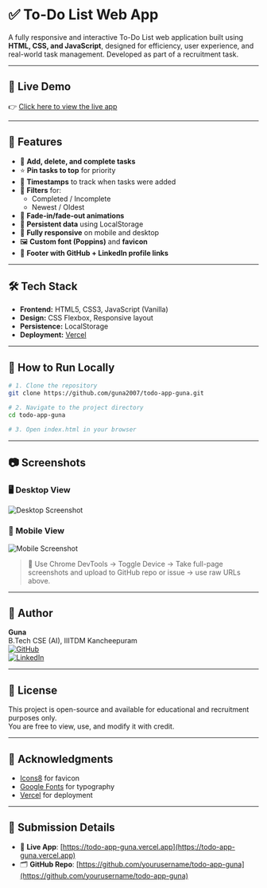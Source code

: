 # ✅ To-Do List Web App

A fully responsive and interactive To-Do List web application built using **HTML, CSS, and JavaScript**, designed for efficiency, user experience, and real-world task management. Developed as part of a recruitment task.

---

## 🔗 Live Demo

👉 [Click here to view the live app](https://todo-app-guna.vercel.app)

---

## 🎯 Features

- 📌 **Add, delete, and complete tasks**
- ⭐ **Pin tasks to top** for priority
- 📅 **Timestamps** to track when tasks were added
- 🔄 **Filters** for:
  - Completed / Incomplete
  - Newest / Oldest
- 🎨 **Fade-in/fade-out animations**
- 💾 **Persistent data** using LocalStorage
- 📱 **Fully responsive** on mobile and desktop
- 🖼️ **Custom font (Poppins)** and **favicon**
- 🔗 **Footer with GitHub + LinkedIn profile links**

---

## 🛠️ Tech Stack

- **Frontend:** HTML5, CSS3, JavaScript (Vanilla)
- **Design:** CSS Flexbox, Responsive layout
- **Persistence:** LocalStorage
- **Deployment:** [Vercel](https://vercel.com)

---

## 🧪 How to Run Locally

```bash
# 1. Clone the repository
git clone https://github.com/guna2007/todo-app-guna.git

# 2. Navigate to the project directory
cd todo-app-guna

# 3. Open index.html in your browser
```
---

## 📷 Screenshots

### 🖥️ Desktop View
![Desktop Screenshot](https://user-images.githubusercontent.com/yourusername/desktop-screenshot.png)

### 📱 Mobile View
![Mobile Screenshot](https://user-images.githubusercontent.com/yourusername/mobile-screenshot.png)

> 📌 Use Chrome DevTools → Toggle Device → Take full-page screenshots and upload to GitHub repo or issue → use raw URLs above.

---

## 👤 Author

**Guna**  
B.Tech CSE (AI), IIITDM Kancheepuram  
[![GitHub](https://img.shields.io/badge/GitHub-000?style=for-the-badge&logo=github&logoColor=white)](https://github.com/guna2007)  
[![LinkedIn](https://img.shields.io/badge/LinkedIn-0A66C2?style=for-the-badge&logo=linkedin&logoColor=white)](https://www.linkedin.com/in/lankalapalli-guna-b5b37136a/)

---

## 📄 License

This project is open-source and available for educational and recruitment purposes only.  
You are free to view, use, and modify it with credit.

---

## 🙌 Acknowledgments

- [Icons8](https://icons8.com) for favicon
- [Google Fonts](https://fonts.google.com/specimen/Poppins) for typography
- [Vercel](https://vercel.com) for deployment

---

## 📌 Submission Details

- 🔗 **Live App**: [https://todo-app-guna.vercel.app](https://todo-app-guna.vercel.app)
- 🗂️ **GitHub Repo**: [https://github.com/yourusername/todo-app-guna](https://github.com/yourusername/todo-app-guna)


